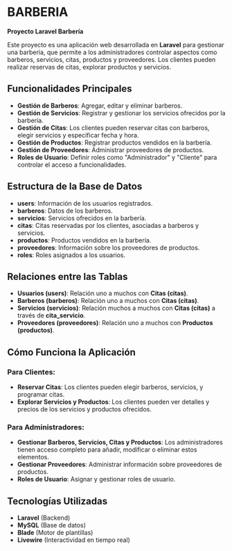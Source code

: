 # BARBERIA

**Proyecto Laravel Barbería**

Este proyecto es una aplicación web desarrollada en **Laravel** para gestionar una barbería, que permite a los administradores controlar aspectos como barberos, servicios, citas, productos y proveedores. Los clientes pueden realizar reservas de citas, explorar productos y servicios.

## Funcionalidades Principales

- **Gestión de Barberos**: Agregar, editar y eliminar barberos.
- **Gestión de Servicios**: Registrar y gestionar los servicios ofrecidos por la barbería.
- **Gestión de Citas**: Los clientes pueden reservar citas con barberos, elegir servicios y especificar fecha y hora.
- **Gestión de Productos**: Registrar productos vendidos en la barbería.
- **Gestión de Proveedores**: Administrar proveedores de productos.
- **Roles de Usuario**: Definir roles como "Administrador" y "Cliente" para controlar el acceso a funcionalidades.

## Estructura de la Base de Datos

- **users**: Información de los usuarios registrados.
- **barberos**: Datos de los barberos.
- **servicios**: Servicios ofrecidos en la barbería.
- **citas**: Citas reservadas por los clientes, asociadas a barberos y servicios.
- **productos**: Productos vendidos en la barbería.
- **proveedores**: Información sobre los proveedores de productos.
- **roles**: Roles asignados a los usuarios.

## Relaciones entre las Tablas

- **Usuarios (users)**: Relación uno a muchos con **Citas (citas)**.
- **Barberos (barberos)**: Relación uno a muchos con **Citas (citas)**.
- **Servicios (servicios)**: Relación muchos a muchos con **Citas (citas)** a través de **cita_servicio**.
- **Proveedores (proveedores)**: Relación uno a muchos con **Productos (productos)**.

## Cómo Funciona la Aplicación

### Para Clientes:
- **Reservar Citas**: Los clientes pueden elegir barberos, servicios, y programar citas.
- **Explorar Servicios y Productos**: Los clientes pueden ver detalles y precios de los servicios y productos ofrecidos.

### Para Administradores:
- **Gestionar Barberos, Servicios, Citas y Productos**: Los administradores tienen acceso completo para añadir, modificar o eliminar estos elementos.
- **Gestionar Proveedores**: Administrar información sobre proveedores de productos.
- **Roles de Usuario**: Asignar y gestionar roles de usuario.

## Tecnologías Utilizadas

- **Laravel** (Backend)
- **MySQL** (Base de datos)
- **Blade** (Motor de plantillas)
- **Livewire** (Interactividad en tiempo real)

